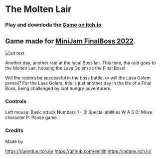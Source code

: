 # The Molten Lair

### Play and downloda the [Game on itch.io](https://ladane.itch.io/the-molten-lair)

## Game made for [MiniJam FinalBoss 2022](https://itch.io/jam/mini-jam-113-final-boss)

![alt text]([https://img.itch.zone/aW1hZ2UvMTM5ODEzMC84MTQ4ODU1LmpwZw==/original/FxgEVc.jpg](https://img.itch.zone/aW1nLzk4NTI2MzkucG5n/original/9SWQMf.png))

Another day, another raid at the local Boss lair. This time, the raid goes to the Molten Lair, housing the Lava Golem as the Final Boss!

Will the raiders be successful in the boss battle, or will the Lava Golem prevail? For the Lava Golem, this is just another day in the life of a Final Boss, being challenged by loot hungry adventurers.

### Controls

Left mouse: Basic attack
Numbers 1 - 3: Special abilities
W A S D: Move character
P: Pause game

### Credits

Made by

https://duendue.itch.io/
https://github.com/emillh
https://ladane.itch.io/
